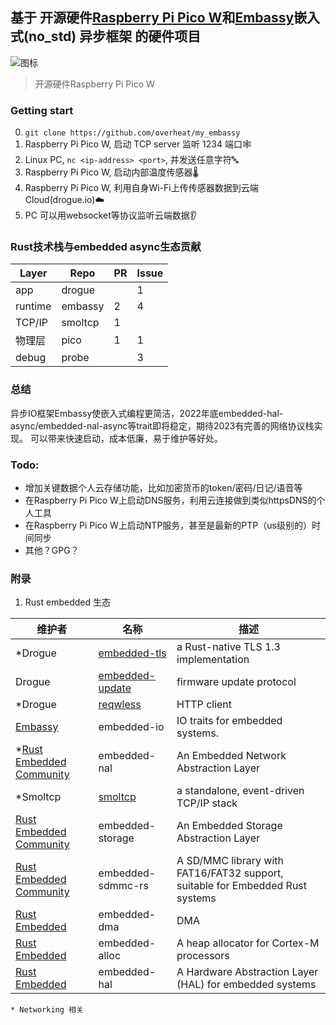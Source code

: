 ## 基于 开源硬件[Raspberry Pi Pico W](https://www.raspberrypi.com/products/raspberry-pi-pico/)和[Embassy](https://github.com/embassy-rs/embassy)嵌入式(no_std) 异步框架 的硬件项目

![图标](https://iosoftblog.files.wordpress.com/2022/11/pico_w2.jpg)
> 开源硬件Raspberry Pi Pico W

### Getting start
0. `git clone https://github.com/overheat/my_embassy`
1. Raspberry Pi Pico W, 启动 TCP server 监听 1234 端口🕸️
2. Linux PC, `nc <ip-address> <port>`, 并发送任意字符🔤
3. Raspberry Pi Pico W, 启动内部温度传感器🌡️
4. Raspberry Pi Pico W, 利用自身Wi-Fi上传传感器数据到云端Cloud(drogue.io)☁️
5. PC 可以用websocket等协议监听云端数据👂

### Rust技术栈与embedded async生态贡献
|  Layer   | Repo  |  PR   | Issue  |
|  ----  | ----  |  ----  | ----  |
| app  | drogue |   | 1 |
| runtime  | embassy | 2  | 4 |
| TCP/IP  | smoltcp | 1  |  |
| 物理层  | pico | 1  | 1 |
| debug  | probe |   | 3 |


### 总结
异步IO框架Embassy使嵌入式编程更简洁，2022年底embedded-hal-async/embedded-nal-async等trait即将稳定，期待2023有完善的网络协议栈实现。
可以带来快速启动，成本低廉，易于维护等好处。

### Todo:
- 增加关键数据个人云存储功能，比如加密货币的token/密码/日记/语音等
- 在Raspberry Pi Pico W上启动DNS服务，利用云连接做到类似httpsDNS的个人工具
- 在Raspberry Pi Pico W上启动NTP服务，甚至是最新的PTP（us级别的）时间同步
- 其他？GPG？

### 附录
1. Rust embedded 生态

|  维护者   | 名称  |  描述   | 
|  ----  | ----  |  ----  | 
| *Drogue  | [embedded-tls](https://github.com/drogue-iot/embedded-tls) |  a Rust-native TLS 1.3 implementation | 
| Drogue  | [embedded-update](https://github.com/drogue-iot/embedded-update) | firmware update protocol  | 
| *Drogue  | [reqwless](https://github.com/drogue-iot/reqwless) |  HTTP client | 
| [Embassy](https://github.com/embassy-rs)  | embedded-io | IO traits for embedded systems.  |  
| *[Rust Embedded Community](https://github.com/rust-embedded-community)  | embedded-nal | An Embedded Network Abstraction Layer | 
| *Smoltcp  | [smoltcp](https://github.com/smoltcp-rs/smoltcp) | a standalone, event-driven TCP/IP stack | 
| [Rust Embedded Community](https://github.com/rust-embedded-community)    | embedded-storage | An Embedded Storage Abstraction Layer | 
| [Rust Embedded Community](https://github.com/rust-embedded-community)   | embedded-sdmmc-rs | A SD/MMC library with FAT16/FAT32 support, suitable for Embedded Rust systems | 
| [Rust Embedded](https://github.com/rust-embedded)  | embedded-dma | DMA  | 
| [Rust Embedded](https://github.com/rust-embedded)  | embedded-alloc |  A heap allocator for Cortex-M processors | 
| [Rust Embedded](https://github.com/rust-embedded)  | embedded-hal | A Hardware Abstraction Layer (HAL) for embedded systems  |  

`* Networking 相关`

